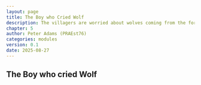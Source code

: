```yaml
---
layout: page
title: The Boy who Cried Wolf
description: The villagers are worried about wolves coming from the forest border near the north field. Urnst says it's nothing to worry about...
chapter: 5
author: Peter Adams (PRAEst76)
categories: modules
version: 0.1
date: 2025-08-27
---
```

## The Boy who cried Wolf
